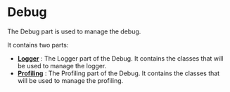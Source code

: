 # Debug

The Debug part is used to manage the debug.

It contains two parts:

- [**Logger**](Logger.md) : The Logger part of the Debug. It contains the classes that will be used to manage the logger.
- [**Profiling**](Profiling.md) : The Profiling part of the Debug. It contains the classes that will be used to manage the profiling.